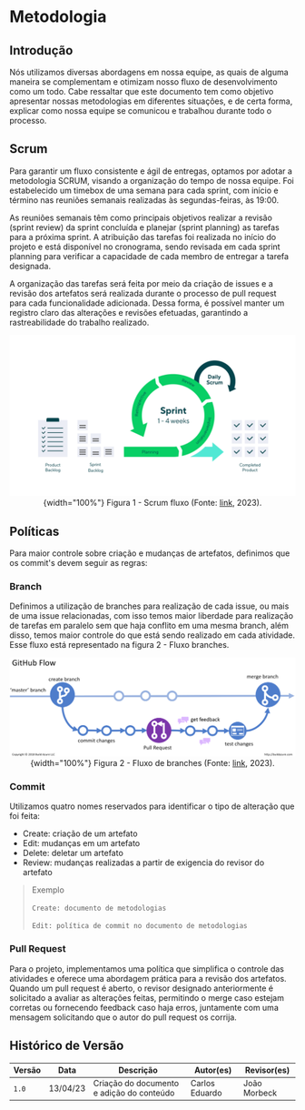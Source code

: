 # Metodologia

## Introdução
Nós utilizamos diversas abordagens em nossa equipe, as quais de alguma maneira se complementam e otimizam nosso fluxo de desenvolvimento como um todo. Cabe ressaltar que este documento tem como objetivo apresentar nossas metodologias em diferentes situações, e de certa forma, explicar como nossa equipe se comunicou e trabalhou durante todo o processo.


## Scrum
Para garantir um fluxo consistente e ágil de entregas, optamos por adotar a metodologia SCRUM, visando a organização do tempo de nossa equipe. Foi estabelecido um timebox de uma semana para cada sprint, com início e término nas reuniões semanais realizadas às segundas-feiras, às 19:00.

As reuniões semanais têm como principais objetivos realizar a revisão (sprint review) da sprint concluída e planejar (sprint planning) as tarefas para a próxima sprint. A atribuição das tarefas foi realizada no início do projeto e está disponível no cronograma, sendo revisada em cada sprint planning para verificar a capacidade de cada membro de entregar a tarefa designada.

A organização das tarefas será feita por meio da criação de issues e a revisão dos artefatos será realizada durante o processo de pull request para cada funcionalidade adicionada. Dessa forma, é possível manter um registro claro das alterações e revisões efetuadas, garantindo a rastreabilidade do trabalho realizado.
<center>

![Fluxo scrum](../assets/metodologia/scrum-cycle.png){width="100%"}
Figura 1 - Scrum fluxo (Fonte: [link](https://www.wrike.com/project-management-guide/methodologies/), 2023).
</center>

## Políticas
Para maior controle sobre criação e mudanças de artefatos, definimos que os commit's devem seguir as regras: 

### Branch
Definimos a utilização de branches para realização de cada issue, ou mais de uma issue relacionadas, com isso temos maior liberdade para realização de tarefas em paralelo sem que haja conflito em uma mesma branch, além disso, temos maior controle do que está sendo realizado em cada atividade. Esse fluxo está representado na figura 2 - Fluxo branches.
<center>

![Fluxo branches](../assets/metodologia/GitHub-Flow.webp){width="100%"}
Figura 2 - Fluxo de branches (Fonte: [link](https://build5nines.com/introduction-to-git-version-control-workflow/), 2023).
</center>

### Commit
Utilizamos quatro nomes reservados para identificar o tipo de alteração que foi feita:
- Create: criação de um artefato
- Edit: mudanças em um artefato
- Delete: deletar um artefato
- Review: mudanças realizadas a partir de exigencia do revisor do artefato

> Exemplo
>
> `Create: documento de metodologias`
>
> `Edit: política de commit no documento de metodologias`

### Pull Request
Para o projeto, implementamos uma política que simplifica o controle das atividades e oferece uma abordagem prática para a revisão dos artefatos. Quando um pull request é aberto, o revisor designado anteriormente é solicitado a avaliar as alterações feitas, permitindo o merge caso estejam corretas ou fornecendo feedback caso haja erros, juntamente com uma mensagem solicitando que o autor do pull request os corrija.


## Histórico de Versão

|  Versão  |   Data   |                      Descrição                      |    Autor(es)   |  Revisor(es)  |
| -------- | -------- | --------------------------------------------------- | -------------- | ------------- |
|  `1.0`   | 13/04/23 | Criação do documento e adição do conteúdo           | Carlos Eduardo | João Morbeck |
